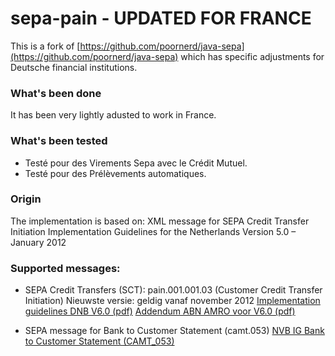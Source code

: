 # sepa-pain - UPDATED FOR FRANCE

This is a fork of [https://github.com/poornerd/java-sepa](https://github.com/poornerd/java-sepa) which has specific adjustments for Deutsche financial institutions.

### What's been done
It has been very lightly adusted to work in France.

### What's been tested
* Testé pour des Virements Sepa avec le Crédit Mutuel. 
* Testé pour des Prélèvements automatiques. 


### Origin
The implementation is based on:
XML message for SEPA Credit Transfer Initiation Implementation Guidelines for the Netherlands
Version 5.0 – January 2012

### Supported messages:
* SEPA Credit Transfers (SCT): pain.001.001.03  (Customer Credit Transfer Initiation)
  Nieuwste versie: geldig vanaf november 2012
  [Implementation guidelines DNB V6.0 (pdf)](http://www.abnamro.nl/nl/images/Generiek/PDFs/020_Zakelijk/01_Betalingsverkeer/Betaalvereniging_IG_SEPA_Credit_Transfer_6-0.pdf)
  [Addendum ABN AMRO voor V6.0 (pdf)](http://www.abnamro.nl/nl/images/Generiek/PDFs/020_Zakelijk/01_Betalingsverkeer/Addendum_on_the_XML_Message_for_SEPA_Credit_Transfer_Initiation_version_6-0.pdf)

* SEPA message for Bank to Customer Statement (camt.053)
  [NVB IG Bank to Customer Statement (CAMT_053)](http://www.abnamro.nl/nl/images/Generiek/PDFs/020_Zakelijk/01_Betalingsverkeer/NVB_IG_Bank_to_Customer_Statement_\(CAMT_053\)_v0_99_final.pdf)

